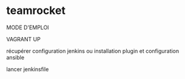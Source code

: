 # teamrocket


MODE D'EMPLOI

VAGRANT UP

récupérer configuration jenkins
  ou
installation plugin et configuration ansible

lancer jenkinsfile


